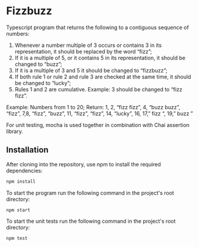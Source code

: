 # Fizzbuzz

Typescript program that returns the following to a contiguous sequence of numbers:

1. Whenever a number multiple of 3 occurs or contains 3 in its representation, it should be replaced by the word “fizz”;
2. If it is a multiple of 5, or it contains 5 in its representation, it should be changed to “buzz”;
3. If it is a multiple of 3 and 5 it should be changed to “fizzbuzz”;
4. If both rule 1 or rule 2 and rule 3 are checked at the same time, it should be changed to “lucky”;
5. Rules 1 and 2 are cumulative. Example: 3 should be changed to “fizz fizz”.

Example: Numbers from 1 to 20; Return:
1, 2, “fizz fizz”, 4, “buzz buzz”, “fizz”, 7,8, “fizz”, “buzz”, 11, “fizz”, “fizz”, 14, “lucky”, 16, 17,” fizz “, 19,” buzz ”

For unit testing, mocha is used together in combination with Chai assertion library.

## Installation

After cloning into the repository, use npm to install the required dependencies:

```bash
npm install
```

To start the program run the following command in the project's root directory:

```
npm start
```

To start the unit tests run the following command in the project's root directory:

```
npm test
```
